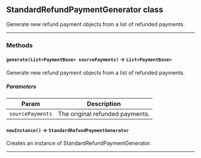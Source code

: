 ## StandardRefundPaymentGenerator class

Generate new refund payment objects from a list of refunded payments.

---
### Methods
<!-- panels:start -->
<!-- div:left-panel -->
#### `generate(List<PaymentBase> sourcePayments)` → `List<PaymentBase>`

Generate new refund payment objects from a list of refunded payments.
##### Parameters
|Param|Description|
|-----|-----------|
|`sourcePayments` |  The original refunded payments. |

<!-- panels:end -->
<!-- panels:start -->
<!-- div:left-panel -->
#### `newInstance()` → `StandardRefundPaymentGenerator`

Creates an instance of StandardRefundPaymentGenerator.
<!-- panels:end -->
---

